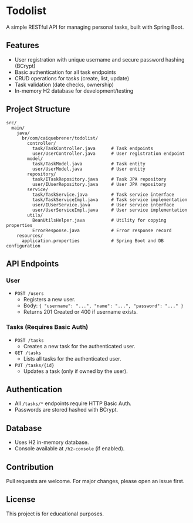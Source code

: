 # Todolist

A simple RESTful API for managing personal tasks, built with Spring Boot.

## Features

- User registration with unique username and secure password hashing (BCrypt)
- Basic authentication for all task endpoints
- CRUD operations for tasks (create, list, update)
- Task validation (date checks, ownership)
- In-memory H2 database for development/testing

## Project Structure

```
src/
  main/
    java/
      br/com/caiquebrener/todolist/
        controller/
          task/TaskController.java      # Task endpoints
          user/UserController.java      # User registration endpoint
        model/
          task/TaskModel.java           # Task entity
          user/UserModel.java           # User entity
        repository/
          task/ITaskRepository.java     # Task JPA repository
          user/IUserRepository.java     # User JPA repository
        service/
          task/TaskService.java         # Task service interface
          task/TaskServiceImpl.java     # Task service implementation
          user/IUserService.java        # User service interface
          user/UserServiceImpl.java     # User service implementation
        utils/
          BeanUtilsHelper.java          # Utility for copying properties
          ErrorResponse.java            # Error response record
    resources/
      application.properties            # Spring Boot and DB configuration
```

## API Endpoints

### User

- `POST /users`
  - Registers a new user.
  - Body: `{ "username": "...", "name": "...", "password": "..." }`
  - Returns 201 Created or 400 if username exists.

### Tasks (Requires Basic Auth)

- `POST /tasks`
  - Creates a new task for the authenticated user.
- `GET /tasks`
  - Lists all tasks for the authenticated user.
- `PUT /tasks/{id}`
  - Updates a task (only if owned by the user).

## Authentication

- All `/tasks/*` endpoints require HTTP Basic Auth.
- Passwords are stored hashed with BCrypt.

## Database

- Uses H2 in-memory database.
- Console available at `/h2-console` (if enabled).

## Contribution

Pull requests are welcome. For major changes, please open an issue first.

## License

This project is for educational purposes.